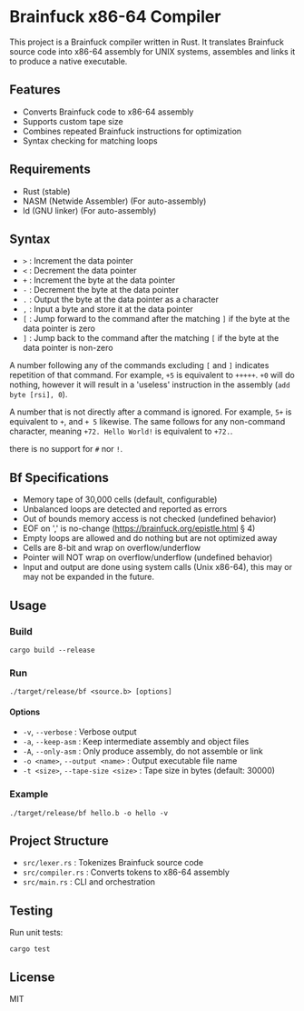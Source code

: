 # Brainfuck x86-64 Compiler
This project is a Brainfuck compiler written in Rust. It translates Brainfuck source code into x86-64 assembly for UNIX systems, assembles and links it to produce a native executable.

## Features
- Converts Brainfuck code to x86-64 assembly
- Supports custom tape size
- Combines repeated Brainfuck instructions for optimization
- Syntax checking for matching loops

## Requirements
- Rust (stable)
- NASM (Netwide Assembler) (For auto-assembly)
- ld (GNU linker) (For auto-assembly)


## Syntax
- `>` : Increment the data pointer
- `<` : Decrement the data pointer
- `+` : Increment the byte at the data pointer
- `-` : Decrement the byte at the data pointer
- `.` : Output the byte at the data pointer as a character
- `,` : Input a byte and store it at the data pointer
- `[` : Jump forward to the command after the matching `]` if the byte at the data pointer is zero
- `]` : Jump back to the command after the matching `[` if the byte at the data pointer is non-zero

A number following any of the commands excluding `[` and `]` indicates repetition of that command. For example, `+5` is equivalent to `+++++`.
`+0` will do nothing, however it will result in a 'useless' instruction in the assembly (`add byte [rsi], 0`).

A number that is not directly after a command is ignored. For example, `5+` is equivalent to `+`, and `+ 5` likewise.
The same follows for any non-command character, meaning `+72. Hello World!` is equivalent to `+72.`.


there is no support for `#` nor `!`.

## Bf Specifications
- Memory tape of 30,000 cells (default, configurable)
- Unbalanced loops are detected and reported as errors
- Out of bounds memory access is not checked (undefined behavior)
- EOF on ',' is no-change (https://brainfuck.org/epistle.html § 4)
- Empty loops are allowed and do nothing but are not optimized away
- Cells are 8-bit and wrap on overflow/underflow
- Pointer will NOT wrap on overflow/underflow (undefined behavior)
- Input and output are done using system calls (Unix x86-64), this may or may not be expanded in the future.


## Usage

### Build
```
cargo build --release
```

### Run
```
./target/release/bf <source.b> [options]
```

#### Options
- `-v`, `--verbose` : Verbose output
- `-a`, `--keep-asm` : Keep intermediate assembly and object files
- `-A`, `--only-asm` : Only produce assembly, do not assemble or link
- `-o <name>`, `--output <name>` : Output executable file name
- `-t <size>`, `--tape-size <size>` : Tape size in bytes (default: 30000)

### Example
```
./target/release/bf hello.b -o hello -v
```

## Project Structure
- `src/lexer.rs` : Tokenizes Brainfuck source code
- `src/compiler.rs` : Converts tokens to x86-64 assembly
- `src/main.rs` : CLI and orchestration

## Testing
Run unit tests:
```
cargo test
```

## License
MIT
